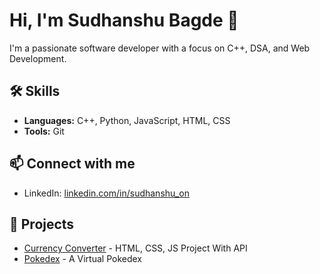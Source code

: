 # Hi, I'm Sudhanshu Bagde 👋
I'm a passionate software developer with a focus on C++, DSA, and Web Development.

## 🛠️ Skills
- **Languages:** C++, Python, JavaScript, HTML, CSS
- **Tools:** Git

## 📫 Connect with me
- LinkedIn: [linkedin.com/in/sudhanshu_on](https://www.linkedin.com/in/sudhanshu-b-19948923a?utm_source=share&utm_campaign=share_via&utm_content=profile&utm_medium=android_app)

## 💼 Projects
- [Currency Converter](https://currency-converter-ecru-zeta.vercel.app/) - HTML, CSS, JS Project With API
- [Pokedex](https://GitHub.com/sudhanshu-on/pokemon-finder) - A Virtual Pokedex